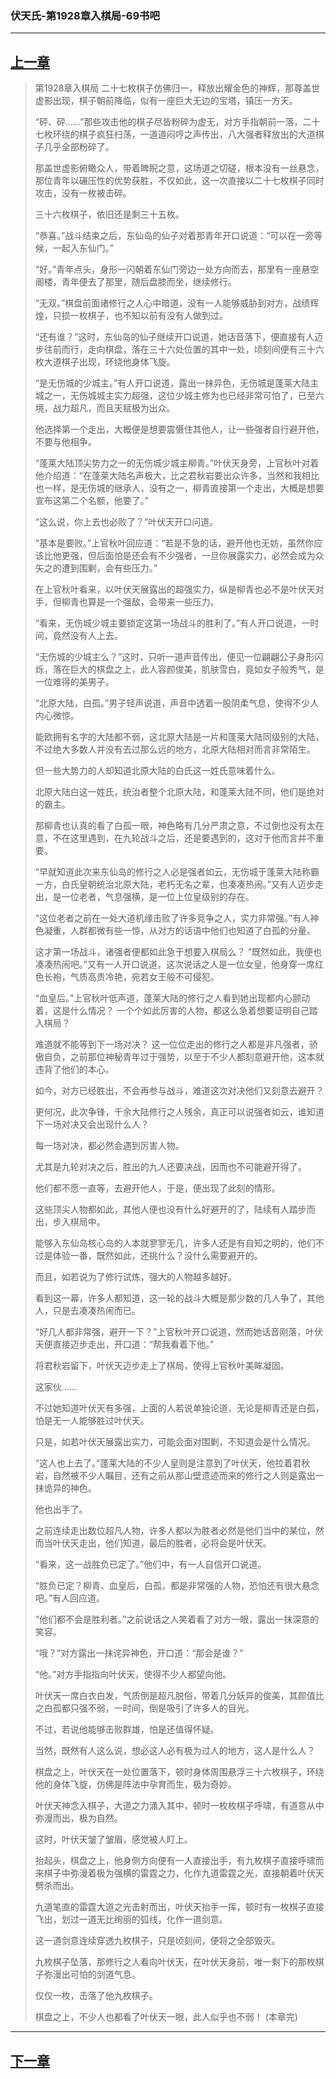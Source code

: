 ### 伏天氏-第1928章入棋局-69书吧

--------
[上一章](./50a4783070f5b5eb82832553cf1834b8.md)
--------


>
>
>
>第1928章入棋局
>二十七枚棋子仿佛归一，释放出耀金色的神辉，那尊盖世虚影出现，棋子朝前降临，似有一座巨大无边的宝塔，镇压一方天。
>
>“砰、砰……”那些攻击他的棋子尽皆粉碎为虚无，对方手指朝前一落，二十七枚环绕的棋子疯狂扫荡，一道道闷哼之声传出，八大强者释放出的大道棋子几乎全部粉碎了。
>
>那盖世虚影俯瞰众人，带着睥睨之意，这场道之切磋，根本没有一丝悬念，那位青年以碾压性的优势获胜，不仅如此，这一次直接以二十七枚棋子同时攻击，没有一枚被击碎。
>
>三十六枚棋子，依旧还是剩三十五枚。
>
>“恭喜。”战斗结束之后，东仙岛的仙子对着那青年开口说道：“可以在一旁等候，一起入东仙门。”
>
>“好。”青年点头，身形一闪朝着东仙门旁边一处方向而去，那里有一座悬空阁楼，青年便去了那里，随后盘膝而坐，继续修行。
>
>“无双。”棋盘前面诸修行之人心中暗道，没有一人能够威胁到对方，战绩辉煌，只损一枚棋子，也不知以前有没有人做到过。
>
>“还有谁？”这时，东仙岛的仙子继续开口说道，她话音落下，便直接有人迈步往前而行，走向棋盘，落在三十六处位置的其中一处，顷刻间便有三十六枚大道棋子出现，环绕他身体飞旋。
>
>“是无伤城的少城主。”有人开口说道，露出一抹异色，无伤城是蓬莱大陆主城之一，无伤城城主实力超强，这位少城主修为也已经非常可怕了，已至六境，战力超凡，而且天赋极为出众。
>
>他选择第一个走出，大概便是想要震慑住其他人，让一些强者自行避开他，不要与他相争。
>
>“蓬莱大陆顶尖势力之一的无伤城少城主柳青。”叶伏天身旁，上官秋叶对着他介绍道：“在蓬莱大陆名声极大，比之君秋岩要出众许多，当然和我相比也一样，是无伤城的继承人，没有之一，柳青直接第一个走出，大概是想要宣布这第二个名额，他要了。”
>
>“这么说，你上去也必败了？”叶伏天开口问道。
>
>“基本是要败。”上官秋叶回应道：“若是不急的话，避开他也无妨，虽然你应该比他更强，但后面怕是还会有不少强者，一旦你展露实力，必然会成为众矢之的遭到围剿，会有些压力。”
>
>在上官秋叶看来，以叶伏天展露出的超强实力，纵是柳青也必不是叶伏天对手，但柳青也算是一个强敌，会带来一些压力。
>
>“看来，无伤城少城主要锁定这第一场战斗的胜利了。”有人开口说道，一时间，竟然没有人上去。
>
>“无伤城的少城主么？”这时，只听一道声音传出，便见一位翩翩公子身形闪烁，落在巨大的棋盘之上，此人容颜俊美，肌肤雪白，竟如女子般秀气，是一位难得的美男子。
>
>“北原大陆，白孤。”男子轻声说道，声音中透着一股阴柔气息，使得不少人内心微惊。
>
>能欧拥有名字的大陆都不弱，这北原大陆是一片和蓬莱大陆同级别的大陆，不过绝大多数人并没有去过那么远的地方，北原大陆相对而言非常陌生。
>
>但一些大势力的人却知道北原大陆的白氏这一姓氏意味着什么。
>
>北原大陆白这一姓氏，统治者整个北原大陆，和蓬莱大陆不同，他们是绝对的霸主。
>
>那柳青也认真的看了白孤一眼，神色略有几分严肃之意，不过倒也没有太在意，不在这里遇到，在九轮战斗之后，还是要遇到的，这对于他而言并不重要。
>
>“早就知道此次来东仙岛的修行之人必是强者如云，无伤城于蓬莱大陆称霸一方，白氏皇朝统治北原大陆，老朽无名之辈，也凑凑热闹。”又有人迈步走出，是一位老者，气息强横，是一位上位皇级别的存在。
>
>“这位老者之前在一处大道机缘击败了许多竞争之人，实力非常强。”有人神色凝重，人群都微有些一惊，从对方的话语中他们也知道了白孤的分量。
>
>这才第一场战斗，诸强者便都如此急于想要入棋局么？
>“既然如此，我便也凑凑热闹吧。”又有一人开口说道，这次说话之人是一位女皇，他身穿一席红色长袍，气质高贵冷艳，宛若女王般不可侵犯。
>
>“血皇后。”上官秋叶低声道，蓬莱大陆的修行之人看到她出现都内心颤动着，这是什么情况？
>一个个如此厉害的人物，都这么急着想要证明自己踏入棋局？
>
>难道就不能等到下一场对决？
>这一位位走出的修行之人都是非凡强者，骄傲自负，之前那位神秘青年过于强势，以至于不少人都刻意避开他，这本就违背了他们的本心。
>
>如今，对方已经胜出，不会再参与战斗，难道这次对决他们又刻意去避开？
>
>更何况，此次争锋，千余大陆修行之人残余，真正可以说强者如云，谁知道下一场对决又会出现什么人？
>
>每一场对决，都必然会遇到厉害人物。
>
>尤其是九轮对决之后，胜出的九人还要决战，因而也不可能避开得了。
>
>他们都不愿一直等，去避开他人，于是，便出现了此刻的情形。
>
>这些顶尖人物都如此，其他人便也没有什么好避开的了，陆续有人踏步而出，步入棋局中。
>
>能够入东仙岛核心岛的人本就寥寥无几，许多人还是有自知之明的，他们不过是体验一番，既然如此，还挑什么？没什么需要避开的。
>
>而且，如若说为了修行试炼，强大的人物越多越好。
>
>看到这一幕，许多人都知道，这一轮的战斗大概是那少数的几人争了，其他人，只是去凑凑热闹而已。
>
>“好几人都非常强，避开一下？”上官秋叶开口说道，然而她话音刚落，叶伏天便直接迈步走出，开口道：“帮我看着下他。”
>
>将君秋岩留下，叶伏天迈步走上了棋局，使得上官秋叶美眸凝固。
>
>这家伙……
>
>不过她知道叶伏天有多强，上面的人若说单独论道，无论是柳青还是白孤，怕是无一人能够胜过叶伏天。
>
>只是，如若叶伏天展露出实力，可能会面对围剿，不知道会是什么情况。
>
>“这人也上去了。”蓬莱大陆的不少人皇则是注意到了叶伏天，他拉着君秋岩，自然被不少人瞩目，还有之前从那山壁遗迹而来的修行之人则是露出一抹诡异的神色。
>
>他也出手了。
>
>之前连续走出数位超凡人物，许多人都以为胜者必然是他们当中的某位，然而当叶伏天走出，他们知道，最后的胜者，必将会是叶伏天。
>
>“看来，这一战胜负已定了。”他们中，有一人自信开口说道。
>
>“胜负已定？柳青、血皇后，白孤，都是非常强的人物，恐怕还有很大悬念吧。”有人回应道。
>
>“他们都不会是胜利者。”之前说话之人笑着看了对方一眼，露出一抹深意的笑容。
>
>“哦？”对方露出一抹诧异神色，开口道：“那会是谁？”
>
>“他。”对方手指指向叶伏天，使得不少人都望向他。
>
>叶伏天一席白衣白发，气质倒是超凡脱俗，带着几分妖异的俊美，其颜值比之白孤都只强不弱，一时间，倒是吸引了许多人的目光。
>
>不过，若说他能够击败群雄，怕是还值得怀疑。
>
>当然，既然有人这么说，想必这人必有极为过人的地方，这人是什么人？
>
>棋盘之上，叶伏天在一处位置落下，顿时身体周围悬浮三十六枚棋子，环绕他的身体飞旋，仿佛是阵法中孕育而生，极为奇妙。
>
>叶伏天神念入棋子，大道之力涌入其中，顿时一枚枚棋子呼啸，有道意从中弥漫而出，极为自然。
>
>这时，叶伏天皱了皱眉，感觉被人盯上。
>
>抬起头，棋盘之上，他身侧方向便有一人直接出手，有九枚棋子直接呼啸而来棋子中弥漫着极为强横的雷霆之力，化作九道雷霆之光，直接朝着叶伏天劈杀而出。
>
>九道笔直的雷霆大道之光击射而出，叶伏天抬手一挥，顿时有一枚棋子直接飞出，划过一道无比绚丽的弧线，化作一道剑意。
>
>这一道剑意连续穿透九枚棋子，只是顷刻间，便将之全部毁灭。
>
>九枚棋子坠落，那修行之人看向叶伏天，在叶伏天身前，唯一剩下的那枚棋子弥漫出可怕的剑道气息。
>
>仅仅一枚，击落了他九枚棋子。
>
>棋盘之上，不少人也都看了叶伏天一眼，此人似乎也不弱！
>(本章完)
>
>

--------
[下一章](./3e1f29c163a2b99c98f6dd775704ffcb.md)
--------
